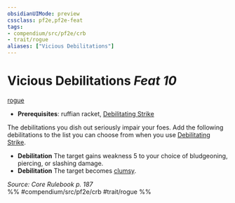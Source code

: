 ```yaml
---
obsidianUIMode: preview
cssclass: pf2e,pf2e-feat
tags:
- compendium/src/pf2e/crb
- trait/rogue
aliases: ["Vicious Debilitations"]
---
```

# Vicious Debilitations  *Feat 10*  
[rogue](/rules/traits/rogue.md)  

- **Prerequisites**: ruffian racket, [Debilitating Strike](/rules/actions/debilitating-strike.md)

The debilitations you dish out seriously impair your foes. Add the following debilitations to the list you can choose from when you use [Debilitating Strike](/rules/actions/debilitating-strike.md).

- **Debilitation** The target gains weakness 5 to your choice of bludgeoning, piercing, or slashing damage.
- **Debilitation** The target becomes [clumsy](/rules/conditions.md#Clumsy).

*Source: Core Rulebook p. 187*  
%% #compendium/src/pf2e/crb #trait/rogue %%